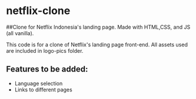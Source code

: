 # netflix-clone

##Clone for Netflix Indonesia's landing page. Made with HTML,CSS, and JS (all vanilla).

This code is for a clone of Netflix's landing page front-end. All assets used are included in logo-pics folder.

## Features to be added:
* Language selection
* Links to different pages


